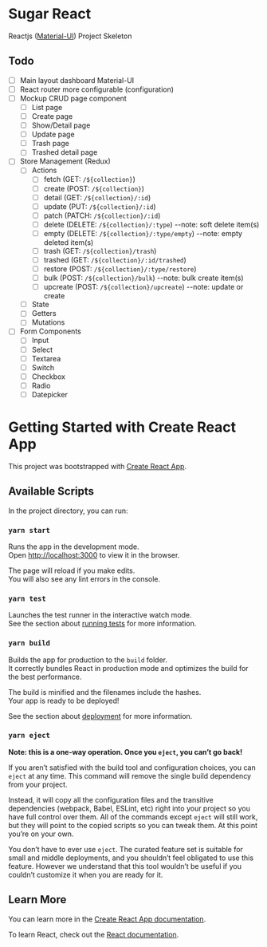 # Sugar React
Reactjs ([Material-UI](https://mui.com/)) Project Skeleton

## Todo
- [ ] Main layout dashboard Material-UI
- [ ] React router more configurable (configuration)
- [ ] Mockup CRUD page component
  - [ ] List page
  - [ ] Create page
  - [ ] Show/Detail page
  - [ ] Update page
  - [ ] Trash page
  - [ ] Trashed detail page
- [ ] Store Management (Redux)
  - [ ] Actions
    - [ ] fetch       (GET: `/${collection}`)
    - [ ] create      (POST: `/${collection}`)
    - [ ] detail      (GET: `/${collection}/:id`)
    - [ ] update      (PUT: `/${collection}/:id`)
    - [ ] patch       (PATCH: `/${collection}/:id`)
    - [ ] delete      (DELETE: `/${collection}/:type`) --note: soft delete item(s)
    - [ ] empty       (DELETE: `/${collection}/:type/empty`) --note: empty deleted item(s)
    - [ ] trash       (GET: `/${collection}/trash`)
    - [ ] trashed     (GET: `/${collection}/:id/trashed`)
    - [ ] restore     (POST: `/${collection}/:type/restore`)
    - [ ] bulk        (POST: `/${collection}/bulk`) --note: bulk create item(s)
    - [ ] upcreate    (POST: `/${collection}/upcreate`) --note: update or create
  - [ ] State
  - [ ] Getters
  - [ ] Mutations
- [ ] Form Components
  - [ ] Input
  - [ ] Select
  - [ ] Textarea
  - [ ] Switch
  - [ ] Checkbox
  - [ ] Radio
  - [ ] Datepicker

# Getting Started with Create React App

This project was bootstrapped with [Create React App](https://github.com/facebook/create-react-app).

## Available Scripts

In the project directory, you can run:

### `yarn start`

Runs the app in the development mode.\
Open [http://localhost:3000](http://localhost:3000) to view it in the browser.

The page will reload if you make edits.\
You will also see any lint errors in the console.

### `yarn test`

Launches the test runner in the interactive watch mode.\
See the section about [running tests](https://facebook.github.io/create-react-app/docs/running-tests) for more information.

### `yarn build`

Builds the app for production to the `build` folder.\
It correctly bundles React in production mode and optimizes the build for the best performance.

The build is minified and the filenames include the hashes.\
Your app is ready to be deployed!

See the section about [deployment](https://facebook.github.io/create-react-app/docs/deployment) for more information.

### `yarn eject`

**Note: this is a one-way operation. Once you `eject`, you can’t go back!**

If you aren’t satisfied with the build tool and configuration choices, you can `eject` at any time. This command will remove the single build dependency from your project.

Instead, it will copy all the configuration files and the transitive dependencies (webpack, Babel, ESLint, etc) right into your project so you have full control over them. All of the commands except `eject` will still work, but they will point to the copied scripts so you can tweak them. At this point you’re on your own.

You don’t have to ever use `eject`. The curated feature set is suitable for small and middle deployments, and you shouldn’t feel obligated to use this feature. However we understand that this tool wouldn’t be useful if you couldn’t customize it when you are ready for it.

## Learn More

You can learn more in the [Create React App documentation](https://facebook.github.io/create-react-app/docs/getting-started).

To learn React, check out the [React documentation](https://reactjs.org/).
